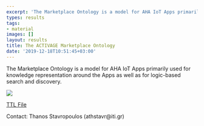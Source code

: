 ```yaml
---
excerpt: 'The Marketplace Ontology is a model for AHA IoT Apps primarily used for knowledge representation around the Apps as well as for logic-based search and discovery.'
types: results
tags:
- material
images: []
layout: results
title: The ACTIVAGE Marketplace Ontology
date: '2019-12-18T10:51:45+03:00'
---
```

<p>
The Marketplace Ontology is a model for AHA IoT Apps primarily used for knowledge representation around the Apps as well as for logic-based search and discovery. 
</p>
<img src="https://mklab.iti.gr/files/material/activage-ontology2.png" />
<p>
<a href="https://mklab.iti.gr/files/material/marketplace_ontology2.ttl" target="_blank">TTL File</a>
</p>
<p>
Contact:
Thanos Stavropoulos (athstavr@iti.gr)
</p>
